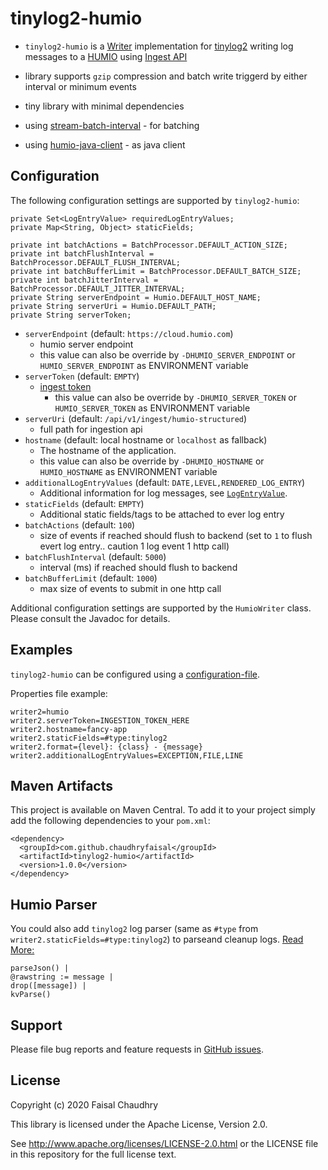 tinylog2-humio
============

- `tinylog2-humio` is a [Writer](https://tinylog.org/v2/extending/#custom-writer) implementation for
[tinylog2](https://www.tinylog.org/v2/) writing log messages to a [HUMIO](https://www.humio.com/) using [Ingest API](https://docs.humio.com/api/ingest/)

- library supports `gzip` compression and batch write triggerd by either interval or minimum events

- tiny library with minimal dependencies 

- using [stream-batch-interval](https://github.com/chaudhryfaisal/stream-batch-interval) - for batching 
- using [humio-java-client](https://github.com/chaudhryfaisal/humio-java-client) - as java client 


Configuration
-------------

The following configuration settings are supported by `tinylog2-humio`:

    private Set<LogEntryValue> requiredLogEntryValues;
    private Map<String, Object> staticFields;

    private int batchActions = BatchProcessor.DEFAULT_ACTION_SIZE;
    private int batchFlushInterval = BatchProcessor.DEFAULT_FLUSH_INTERVAL;
    private int batchBufferLimit = BatchProcessor.DEFAULT_BATCH_SIZE;
    private int batchJitterInterval = BatchProcessor.DEFAULT_JITTER_INTERVAL;
    private String serverEndpoint = Humio.DEFAULT_HOST_NAME;
    private String serverUri = Humio.DEFAULT_PATH;
    private String serverToken;

* `serverEndpoint` (default: `https://cloud.humio.com`)
  * humio server endpoint
  * this value can also be override by `-DHUMIO_SERVER_ENDPOINT` or `HUMIO_SERVER_ENDPOINT` as ENVIRONMENT variable
* `serverToken` (default: `EMPTY`)
  * [ingest token](https://docs.humio.com/ingesting-data/ingest-tokens/) 
    * this value can also be override by `-DHUMIO_SERVER_TOKEN` or `HUMIO_SERVER_TOKEN` as ENVIRONMENT variable
* `serverUri` (default: `/api/v1/ingest/humio-structured`)
  * full path for ingestion api
* `hostname` (default: local hostname or `localhost` as fallback)
  * The hostname of the application.
  * this value can also be override by `-DHUMIO_HOSTNAME` or `HUMIO_HOSTNAME` as ENVIRONMENT variable
* `additionalLogEntryValues` (default: `DATE,LEVEL,RENDERED_LOG_ENTRY`)
  * Additional information for log messages, see [`LogEntryValue`](http://www.tinylog.org/v2/javadoc/org/pmw/tinylog/writers/LogEntryValue.html).
* `staticFields` (default: `EMPTY`)
  * Additional static fields/tags to be attached to ever log entry 
* `batchActions` (default: `100`)
  * size of events if reached should flush to backend (set to `1` to flush evert log entry.. caution 1 log event 1 http call)
* `batchFlushInterval` (default: `5000`)
  * interval (ms) if reached should flush to backend
* `batchBufferLimit` (default: `1000`)
  * max size of events to submit in one http call

Additional configuration settings are supported by the `HumioWriter` class. Please consult the Javadoc for details.

Examples
--------

`tinylog2-humio` can be configured using a [configuration-file](https://tinylog.org/v2/configuration/#configuration). 

Properties file example:

    writer2=humio
    writer2.serverToken=INGESTION_TOKEN_HERE
    writer2.hostname=fancy-app
    writer2.staticFields=#type:tinylog2
    writer2.format={level}: {class} - {message}
    writer2.additionalLogEntryValues=EXCEPTION,FILE,LINE



Maven Artifacts
---------------

This project is available on Maven Central. To add it to your project simply add the following dependencies to your
`pom.xml`:

    <dependency>
      <groupId>com.github.chaudhryfaisal</groupId>
      <artifactId>tinylog2-humio</artifactId>
      <version>1.0.0</version>
    </dependency>


Humio Parser
-------

You could also add `tinylog2` log parser (same as `#type` from `writer2.staticFields=#type:tinylog2`) to parseand cleanup logs. [Read More: ](https://docs.humio.com/ref/creating-a-parser)

    parseJson() | 
    @rawstring := message | 
    drop([message]) |
    kvParse()

Support
-------

Please file bug reports and feature requests in [GitHub issues](https://github.com/chaudhryfaisal/tinylog2-humio/issues).


License
-------

Copyright (c) 2020 Faisal Chaudhry

This library is licensed under the Apache License, Version 2.0.

See http://www.apache.org/licenses/LICENSE-2.0.html or the LICENSE file in this repository for the full license text.
